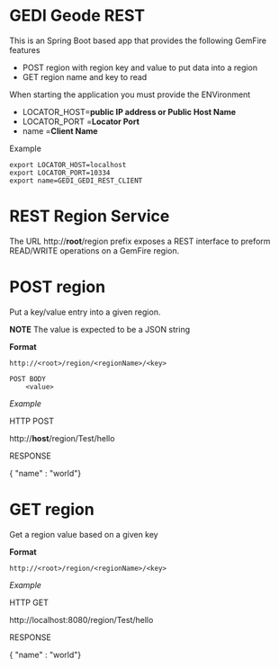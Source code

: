  # GEDI Geode REST

This is an Spring Boot based app that provides the following GemFire features 
- POST region with region key and value to put data into a region
- GET region name and key to read

When starting the application you must provide the ENVironment

- LOCATOR_HOST=**public IP address or Public Host Name**
- LOCATOR_PORT =**Locator Port**
- name =**Client Name**


Example 
	
	export LOCATOR_HOST=localhost
	export LOCATOR_PORT=10334
	export name=GEDI_GEDI_REST_CLIENT



# REST Region Service

The URL http://**root**/region prefix exposes a REST interface to preform READ/WRITE 
operations on a GemFire region.


# POST region

Put a  key/value entry into a given region.

**NOTE** The value is expected to be a JSON string


**Format** 

	http://<root>/region/<regionName>/<key>
	
	POST BODY
		<value>

*Example*

HTTP POST

http://**host**/region/Test/hello

RESPONSE

{ "name" : "world"}



# GET region

Get a region value based on a given key

**Format** 

	http://<root>/region/<regionName>/<key>
	
*Example*

HTTP GET

http://localhost:8080/region/Test/hello

RESPONSE

{ "name" : "world"}



	
	
